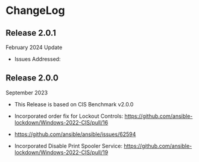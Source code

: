 # ChangeLog

## Release 2.0.1

February 2024 Update
- Issues Addressed:


## Release 2.0.0

September 2023
- This Release is based on CIS Benchmark v2.0.0

- Incorporated order fix for Lockout Controls:
  https://github.com/ansible-lockdown/Windows-2022-CIS/pull/16
- https://github.com/ansible/ansible/issues/62594

- Incorporated Disable Print Spooler Service: https://github.com/ansible-lockdown/Windows-2022-CIS/pull/19
